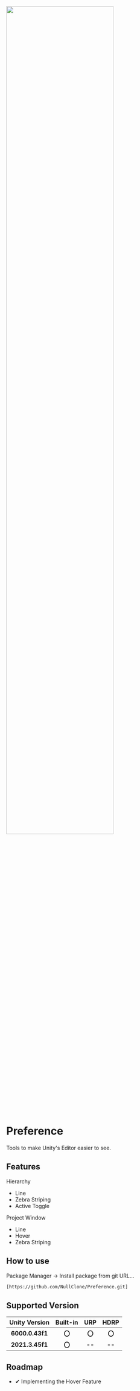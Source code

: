 <img src="https://github.com/user-attachments/assets/04d932d2-91ed-4b8c-ad91-93e364025cc2" width="75%" />
<br>

# Preference
Tools to make Unity's Editor easier to see.
<br>

## Features
Hierarchy
 - Line
 - Zebra Striping
 - Active Toggle

Project Window
 - Line
 - Hover
 - Zebra Striping

## How to use
Package Manager -> Install package from git URL...

```bash
[https://github.com/NullClone/Preference.git]
```

## Supported Version

| **Unity Version** | **Built-in** | **URP** | **HDRP** |
|:-----------------:|:------------:|:-------:|:-------:|
| **6000.0.43f1** | **〇** | **〇** | **〇** |
| **2021.3.45f1** | **〇** | **--** | **--** |

## Roadmap
- ✔ Implementing the Hover Feature
